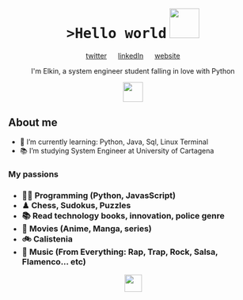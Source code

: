<h1 align="center">
<tt>>Hello world</tt>
<img src="https://media.giphy.com/media/26Fxy3Iz1ari8oytO/giphy.gif" width=60 /> 
</h1>

<p align="center">
    <a href="https://twitter.com/ElkinVasquezDev">twitter</a>
    <img src="https://media4.giphy.com/media/U6GL20Vz7uX0Wtp46i/giphy.gif" width=15>
    <a href="https://www.linkedin.com/in/elkin-v%C3%A1squez-rivera/">linkedIn</a>
    <img src="https://media4.giphy.com/media/U6GL20Vz7uX0Wtp46i/giphy.gif" width=15>
    <a href="https://elkinv.github.io/Portfoliio/#portfolio">website</a>
</p>

<p align="center">
    I'm Elkin, a system engineer student falling in love with Python
</p>

<p align="center">
  <img src="https://media.giphy.com/media/LMt9638dO8dftAjtco/giphy.gif" width="40">
</p>

<h2>About me</h2>
 <ul>
  <li>🌱 I’m currently learning: Python, Java, Sql, Linux Terminal</li>
  <li>📚 I’m studying System Engineer at University of Cartagena</li>
 </ul>
  
<h3>My passions<h3>
<ul>
  <li>👨‍💻 Programming (Python, JavasScript)</li>
  <li>♟ Chess, Sudokus, Puzzles</li>
  <li>📚 Read technology books, innovation, police genre</li>
  <li>💢 Movies (Anime, Manga, series)
  <li>🚲 Calistenia</li>
  <li>🎤 Music (From Everything: Rap, Trap, Rock, Salsa, Flamenco... etc)
</ul>
  
<p align="center">
  <img src="https://media.giphy.com/media/rdQNz4dutSII8/giphy.gif" width="35">
</p>
<!-- BLOG-POST-LIST:END -->
